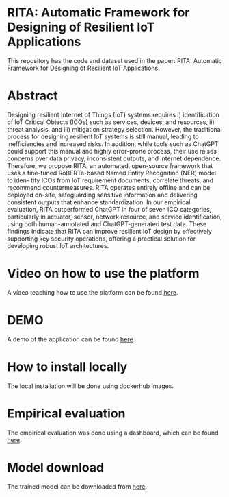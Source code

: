 # RITA: Automatic Framework for Designing of Resilient IoT Applications
This repository has the code and dataset used in the paper: RITA: Automatic Framework for Designing of Resilient IoT Applications.

# Abstract
Designing resilient Internet of Things (IoT) systems requires i) identification of IoT Critical Objects (ICOs) such as services, devices, and resources, ii) threat analysis, and iii) mitigation strategy selection. However, the traditional process for designing resilient IoT systems is still manual, leading to inefficiencies and increased risks. In addition, while tools such as ChatGPT could support this manual and highly error-prone process, their use raises concerns over data privacy, inconsistent outputs, and internet dependence. Therefore, we propose RITA, an automated, open-source framework that uses a fine-tuned
RoBERTa-based Named Entity Recognition (NER) model to iden- tify ICOs from IoT requirement documents, correlate threats, and recommend countermeasures. RITA operates entirely offline
and can be deployed on-site, safeguarding sensitive information and delivering consistent outputs that enhance standardization. In our empirical evaluation, RITA outperformed ChatGPT in four of seven ICO categories, particularly in actuator, sensor, network resource, and service identification, using both human-annotated and ChatGPT-generated test data. These findings indicate that RITA can improve resilient IoT design by effectively supporting key security operations, offering a practical solution for developing robust IoT architectures.

# Video on how to use the platform
A vídeo teaching how to use the platform can be found [here](https://youtu.be/A-FVh4axTW0).

# DEMO
A demo of the application can be found [here](https://z2tmmi7gluiwrwhi.anvil.app/UCOFWNH4K7EQ764VLMWPQ4QY).

# How to install locally
The local installation will be done using dockerhub images.





# Empirical evaluation
The empirical evaluation was done using a dashboard, which can be found [here](https://docs.google.com/spreadsheets/d/1HwF4ugGoeMJudVAE3xCAkDk_m9fBt1qV1TElV7ACx1E/edit?usp=sharing).

# Model download
The trained model can be downloaded from [here]().